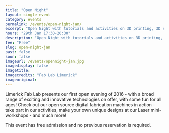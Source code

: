 ```yaml
---
title: "Open Night"
layout: single-event
category: events
permalink: /events/open-night-jan/
excerpt: "Open Night with tutorials and activities on 3D printing, 3D scanning and laser cutting, from 5:30pm"
hours: "29th Jan 17:30-20:30"
description: "Open Night with tutorials and activities on 3D printing, 3D scanning and laser cutting"
fee: "Free"
slug: open-night-jan
past: false
soon: false
imageurl: /events/opennight-jan.jpg
imagedisplay: false
imagetitle:
imagecredits: "Fab Lab Limerick"
imageoriginal:
---
```


Limerick Fab Lab presents our first open evening of 2016 - with a broad range of exciting and innovative technologies on offer, with some fun for all ages! Check out our open source digital fabrication machines in action - take part in our activities, make your own unique designs at our Laser mini-workshops - and much more!

This event has free admission and no previous reservation is required.
